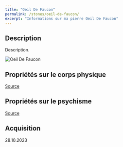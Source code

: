 ```yaml
---
title: "Oeil De Faucon"
permalink: /stones/oeil-de-faucon/
excerpt: "Informations sur ma pierre Oeil De Faucon"
---
```


## Description
Description.

![Oeil De Faucon](/images/stones//images/OeilDeFaucon_TresorsDHimalaya_20231028.jpg.jpg "Oeil De Faucon")

## Propriétés sur le corps physique


[Source](https://)


## Propriétés sur le psychisme


[Source](https://)

## Acquisition


28.10.2023
